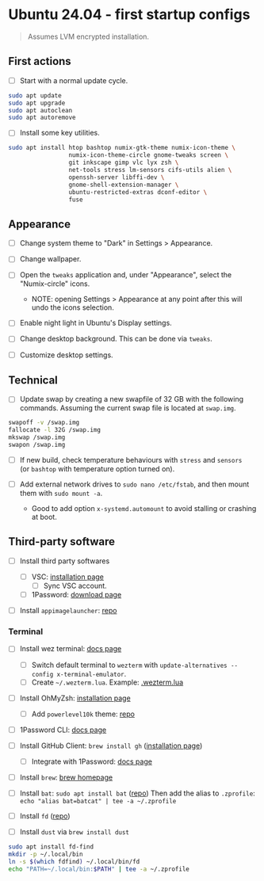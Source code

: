 # Ubuntu 24.04 - first startup configs

> Assumes LVM encrypted installation.

## First actions

- [ ] Start with a normal update cycle.

```bash
sudo apt update
sudo apt upgrade
sudo apt autoclean
sudo apt autoremove
```

- [ ] Install some key utilities.

```bash
sudo apt install htop bashtop numix-gtk-theme numix-icon-theme \
                 numix-icon-theme-circle gnome-tweaks screen \
                 git inkscape gimp vlc lyx zsh \
                 net-tools stress lm-sensors cifs-utils alien \
                 openssh-server libffi-dev \
                 gnome-shell-extension-manager \
                 ubuntu-restricted-extras dconf-editor \
                 fuse
```

## Appearance

- [ ] Change system theme to "Dark" in Settings > Appearance.
- [ ] Change wallpaper.
- [ ] Open the `tweaks` application and, under "Appearance", select the "Numix-circle" icons.

  - NOTE: opening Settings > Appearance at any point after this will undo the icons selection.

- [ ] Enable night light in Ubuntu's Display settings.
- [ ] Change desktop background. This can be done via `tweaks`.
- [ ] Customize desktop settings.

## Technical

- [ ] Update swap by creating a new swapfile of 32 GB with the following commands.
      Assuming the current swap file is located at `swap.img`.

```bash
swapoff -v /swap.img
fallocate -l 32G /swap.img
mkswap /swap.img
swapon /swap.img
```

- [ ] If new build, check temperature behaviours with `stress` and `sensors`  
       (or `bashtop` with temperature option turned on).

- [ ] Add external network drives to `sudo nano /etc/fstab`, and then mount them with `sudo mount -a`.

  - Good to add option `x-systemd.automount` to avoid stalling or crashing at boot.

## Third-party software

- [ ] Install third party softwares

  - [ ] VSC: [installation page](https://code.visualstudio.com/)
    - [ ] Sync VSC account.
  - [ ] 1Password: [download page](https://1password.com/downloads/linux)

- [ ] Install `appimagelauncher`: [repo](https://github.com/TheAssassin/AppImageLauncher/wiki/Install-on-Ubuntu-or-Debian)

### Terminal

- [ ] Install wez terminal: [docs page](https://wezterm.org/install/linux.html)

  - [ ] Switch default terminal to `wezterm` with `update-alternatives --config x-terminal-emulator`.
  - [ ] Create `~/.wezterm.lua`. Example: [.wezterm.lua](https://raw.githubusercontent.com/ggirelli/configs/refs/heads/master/configs/.wezterm.lua)

- [ ] Install OhMyZsh: [installation page](https://ohmyz.sh/#install)

  - [ ] Add `powerlevel10k` theme: [repo](https://github.com/romkatv/powerlevel10k)

- [ ] 1Password CLI: [docs page](https://developer.1password.com/docs/cli/get-started/)
- [ ] Install GitHub Client: `brew install gh` ([installation page](https://github.com/cli/cli#installation))

  - [ ] Integrate with 1Password: [docs page](https://developer.1password.com/docs/cli/shell-plugins/github/)

- [ ] Install `brew`: [brew homepage](https://brew.sh)
- [ ] Install `bat`: `sudo apt install bat` ([repo](https://github.com/sharkdp/bat#installation))
      Then add the alias to `.zprofile`: `echo "alias bat=batcat" | tee -a ~/.zprofile`
- [ ] Install `fd` ([repo](https://github.com/sharkdp/fd#installation))
- [ ] Install `dust` via `brew install dust`

```bash
sudo apt install fd-find
mkdir -p ~/.local/bin
ln -s $(which fdfind) ~/.local/bin/fd
echo "PATH=~/.local/bin:$PATH" | tee -a ~/.zprofile
```
